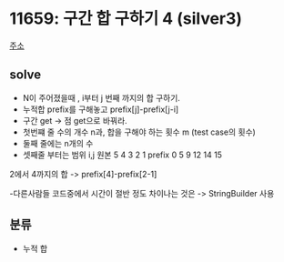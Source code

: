# 11659: 구간 합 구하기 4 (silver3)
[주소](https://www.acmicpc.net/problem/11659)

## solve
- N이 주어졌을때 , i부터 j 번째 까지의 합 구하기.
- 누적합 prefix를 구해놓고 prefix[j]-prefix[j-i] 
- 구간 get -> 점 get으로 바꿔라.
- 첫번쨰 줄 수의 개수 n과, 합을 구해야 하는 횟수 m (test case의 횟수)
- 둘째 줄에는 n개의 수
- 셋째줄 부터는 범위 i,j
원본		5	4	3	2	1
prefix	0	5	9	12	14	15

2에서 4까지의 합 -> prefix[4]-prefix[2-1]

-다른사람들 코드중에서 시간이 절반 정도 차이나는 것은 -> StringBuilder 사용

## 분류
- 누적 합